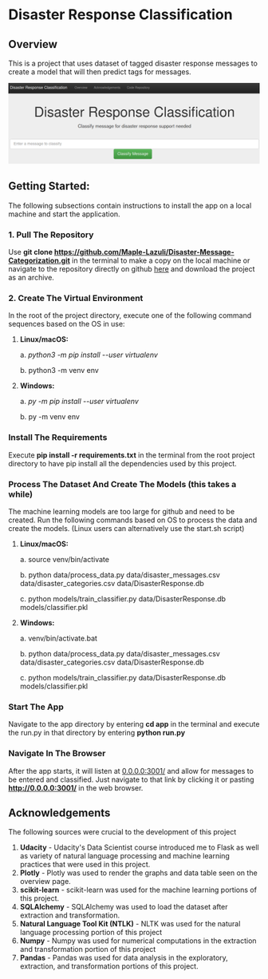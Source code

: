 # Disaster Response Classification
## Overview
This is a project that uses dataset of tagged disaster response messages to create a model that will then predict tags
for messages.

![ClassifiyMessages](./images/index.png)

## Getting Started:
The following subsections contain instructions to install the app on a local machine and start the application.

### 1. Pull The Repository
Use __git clone https://github.com/Maple-Lazuli/Disaster-Message-Categorization.git__ in the terminal 
to make a copy on the local machine or navigate to the repository directly on github [here](https://github.com/Maple-Lazuli/Disaster-Message-Categorization.git) 
and download the project as an archive.

### 2. Create The Virtual Environment
In the root of the project directory, execute one of the following command sequences based on the OS in use:
1. __Linux/macOS:__
   
   a. _python3 -m pip install --user virtualenv_

   b. python3 -m venv env

2. __Windows:__
   
   a. _py -m pip install --user virtualenv_

   b. py -m venv env
   
### Install The Requirements
Execute __pip install -r requirements.txt__ in the terminal from the root project directory to have pip
install all the dependencies used by this project.

### Process The Dataset And Create The Models (this takes a while)
The machine learning models are too large for github and need to be created. Run the following commands based on
OS to process the data and create the models. (Linux users can alternatively use the start.sh script)

1. __Linux/macOS:__
   
   a. source venv/bin/activate

   b. python data/process_data.py data/disaster_messages.csv data/disaster_categories.csv data/DisasterResponse.db

   c. python models/train_classifier.py data/DisasterResponse.db models/classifier.pkl

2. __Windows:__
   
   a. venv/bin/activate.bat

   b. python data/process_data.py data/disaster_messages.csv data/disaster_categories.csv data/DisasterResponse.db

   c. python models/train_classifier.py data/DisasterResponse.db models/classifier.pkl

### Start The App
Navigate to the app directory by entering __cd app__ in the terminal and execute the run.py in that directory
by entering __python run.py__

### Navigate In The Browser 
After the app starts, it will listen at [0.0.0.0:3001/](http://0.0.0.0:3001/) and allow for messages to be entered
and classified. Just navigate to that link by clicking it or pasting __http://0.0.0.0:3001/__ in the web browser.

## Acknowledgements
The following sources were crucial to the development of this project
1. __Udacity__ - Udacity's Data Scientist course introduced me to Flask as well as variety of natural language processing and machine learning practices that were used in this project.
2. __Plotly__ - Plotly was used to render the graphs and data table seen on the overview page.
3. __scikit-learn__ - scikit-learn was used for the machine learning portions of this project.
4. __SQLAlchemy__ - SQLAlchemy was used to load the dataset after extraction and transformation.
5. __Natural Language Tool Kit (NTLK)__ - NLTK was used for the natural language processing portion of this project
6. __Numpy__ - Numpy was used for numerical computations in the extraction and transformation portion of this project
7. __Pandas__ - Pandas was used for data analysis in the exploratory, extraction, and transformation portions of this project.
